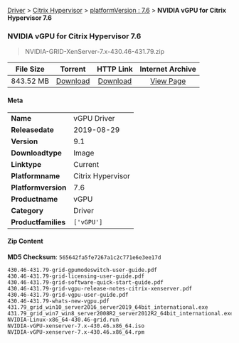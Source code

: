 
[Driver](/README.md)  >  [Citrix Hypervisor](/index/Driver/Citrix_Hypervisor.md)  >  [platformVersion : 7.6](/index/Driver/Citrix_Hypervisor/7.6.md)  >  **NVIDIA vGPU for Citrix Hypervisor 7.6**


###    NVIDIA vGPU for Citrix Hypervisor 7.6

> NVIDIA-GRID-XenServer-7.x-430.46-431.79.zip   


| **File Size** | **Torrent**  | **HTTP Link** | **Internet Archive** |
|:-------------:|:------------:|:-------------:|:--------------------:|
| 843.52 MB |  [Download](https://archive.org/download/nvgpu_NVIDIA-GRID-XenServer-7.x-430.46-431.79.zip_8dwfgrie/nvgpu_NVIDIA-GRID-XenServer-7.x-430.46-431.79.zip_8dwfgrie_archive.torrent)       | [Download](https://archive.org/compress/nvgpu_NVIDIA-GRID-XenServer-7.x-430.46-431.79.zip_8dwfgrie) | [View Page](https://archive.org/details/nvgpu_NVIDIA-GRID-XenServer-7.x-430.46-431.79.zip_8dwfgrie)       |

#### Meta

<table>
<tr><td><strong>Name</strong></td><td>vGPU Driver</td></tr>
<tr><td><strong>Releasedate</strong></td><td>2019-08-29</td></tr>
<tr><td><strong>Version</strong></td><td>9.1</td></tr>
<tr><td><strong>Downloadtype</strong></td><td>Image</td></tr>
<tr><td><strong>Linktype</strong></td><td>Current</td></tr>
<tr><td><strong>Platformname</strong></td><td>Citrix Hypervisor</td></tr>
<tr><td><strong>Platformversion</strong></td><td>7.6</td></tr>
<tr><td><strong>Productname</strong></td><td>vGPU</td></tr>
<tr><td><strong>Category</strong></td><td>Driver</td></tr>
<tr><td><strong>Productfamilies</strong></td><td><code>['vGPU']</code></td></tr>
</table>

#### Zip Content

**MD5 Checksum**: `565642fa5fe7267a1c2c771e6e3ee17d`

```text
430.46-431.79-grid-gpumodeswitch-user-guide.pdf
430.46-431.79-grid-licensing-user-guide.pdf
430.46-431.79-grid-software-quick-start-guide.pdf
430.46-431.79-grid-vgpu-release-notes-citrix-xenserver.pdf
430.46-431.79-grid-vgpu-user-guide.pdf
430.46-431.79-whats-new-vgpu.pdf
431.79_grid_win10_server2016_server2019_64bit_international.exe
431.79_grid_win7_win8_server2008R2_server2012R2_64bit_international.exe
NVIDIA-Linux-x86_64-430.46-grid.run
NVIDIA-vGPU-xenserver-7.x-430.46.x86_64.iso
NVIDIA-vGPU-xenserver-7.x-430.46.x86_64.rpm
```
